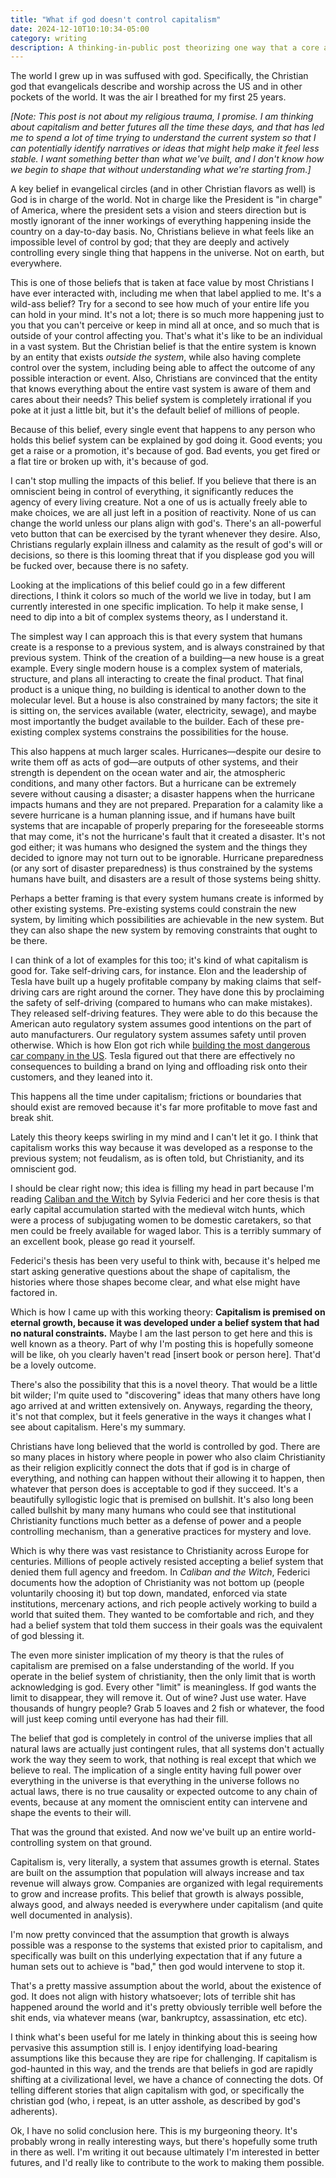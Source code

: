 ```yaml
---
title: "What if god doesn't control capitalism"
date: 2024-12-10T10:10:34-05:00
category: writing
description: A thinking-in-public post theorizing one way that a core assumption of Christianity might have shaped the core beliefs of capitalism.
---
```


The world I grew up in was suffused with god. Specifically, the Christian god that evangelicals describe and worship across the US and in other pockets of the world. It was the air I breathed for my first 25 years.

_[Note: This post is not about my religious trauma, I promise. I am thinking about capitalism and better futures all the time these days, and that has led me to spend a lot of time trying to understand the current system so that I can potentially identify narratives or ideas that might help make it feel less stable. I want something better than what we've built, and I don't know how we begin to shape that without understanding what we're starting from.]_

A key belief in evangelical circles (and in other Christian flavors as well) is God is in charge of the world. Not in charge like the President is "in charge" of America, where the president sets a vision and steers direction but is mostly ignorant of the inner workings of everything happening inside the country on a day-to-day basis. No, Christians believe in what feels like an impossible level of control by god; that they are deeply and actively controlling every single thing that happens in the universe. Not on earth, but everywhere.

This is one of those beliefs that is taken at face value by most Christians I have ever interacted with, including me when that label applied to me. It's a wild-ass belief? Try for a second to see how much of your entire life you can hold in your mind. It's not a lot; there is so much more happening just to you that you can't perceive or keep in mind all at once, and so much that is outside of your control affecting you. That's what it's like to be an individual in a vast system. But the Christian belief is that the entire system is known by an entity that exists _outside the system_, while also having complete control over the system, including being able to affect the outcome of any possible interaction or event. Also, Christians are convinced that the entity that knows everything about the entire vast system is aware of them and cares about their needs? This belief system is completely irrational if you poke at it just a little bit, but it's the default belief of millions of people.

Because of this belief, every single event that happens to any person who holds this belief system can be explained by god doing it. Good events; you get a raise or a promotion, it's because of god. Bad events, you get fired or a flat tire or broken up with, it's because of god.

I can't stop mulling the impacts of this belief. If you believe that there is an omniscient being in control of everything, it significantly reduces the agency of every living creature. Not a one of us is actually freely able to make choices, we are all just left in a position of reactivity. None of us can change the world unless our plans align with god's. There's an all-powerful veto button that can be exercised by the tyrant whenever they desire. Also, Christians regularly explain illness and calamity as the result of god's will or decisions, so there is this looming threat that if you displease god you will be fucked over, because there is no safety.

Looking at the implications of this belief could go in a few different directions, I think it colors so much of the world we live in today, but I am currently interested in one specific implication. To help it make sense, I need to dip into a bit of complex systems theory, as I understand it.

The simplest way I can approach this is that every system that humans create is a response to a previous system, and is always constrained by that previous system. Think of the creation of a building—a new house is a great example. Every single modern house is a complex system of materials, structure, and plans all interacting to create the final product. That final product is a unique thing, no building is identical to another down to the molecular level. But a house is also constrained by many factors; the site it is sitting on, the services available (water, electricity, sewage), and maybe most importantly the budget available to the builder. Each of these pre-existing complex systems constrains the possibilities for the house.

This also happens at much larger scales. Hurricanes—despite our desire to write them off as acts of god—are outputs of other systems, and their strength is dependent on the ocean water and air, the atmospheric conditions, and many other factors. But a hurricane can be extremely severe without causing a disaster; a disaster happens when the hurricane impacts humans and they are not prepared. Preparation for a calamity like a severe hurricane is a human planning issue, and if humans have built systems that are incapable of properly preparing for the foreseeable storms that may come, it's not the hurricane's fault that it created a disaster. It's not god either; it was humans who designed the system and the things they decided to ignore may not turn out to be ignorable. Hurricane preparedness (or any sort of disaster preparedness) is thus constrained by the systems humans have built, and disasters are a result of those systems being shitty.

Perhaps a better framing is that every system humans create is informed by other existing systems. Pre-existing systems could constrain the new system, by limiting which possibilities are achievable in the new system. But they can also shape the new system by removing constraints that ought to be there.

I can think of a lot of examples for this too; it's kind of what capitalism is good for. Take self-driving cars, for instance. Elon and the leadership of Tesla have built up a hugely profitable company by making claims that self-driving cars are right around the corner. They have done this by proclaiming the safety of self-driving (compared to humans who can make mistakes). They released self-driving features. They were able to do this because the American auto regulatory system assumes good intentions on the part of auto manufacturers. Our regulatory system assumes safety until proven otherwise. Which is how Elon got rich while [building the most dangerous car company in the US](https://www.msn.com/en-us/autos/electric-cars/tesla-named-deadliest-car-brand-in-america-in-bombshell-car-safety-study/ar-AA1vgzVJ). Tesla figured out that there are effectively no consequences to building a brand on lying and offloading risk onto their customers, and they leaned into it. 

This happens all the time under capitalism; frictions or boundaries that should exist are removed because it's far more profitable to move fast and break shit.

Lately this theory keeps swirling in my mind and I can't let it go. I think that capitalism works this way because it was developed as a response to the previous system; not feudalism, as is often told, but Christianity, and its omniscient god.

I should be clear right now; this idea is filling my head in part because I'm reading [Caliban and the Witch](https://bookshop.org/p/books/caliban-and-the-witch-women-the-body-and-primitive-accumulation-silvia-federici/628767?ean=9781570270598) by Sylvia Federici and her core thesis is that early capital accumulation started with the medieval witch hunts, which were a process of subjugating women to be domestic caretakers, so that men could be freely available for waged labor. This is a terribly summary of an excellent book, please go read it yourself.

Federici's thesis has been very useful to think with, because it's helped me start asking generative questions about the shape of capitalism, the histories where those shapes become clear, and what else might have factored in.

Which is how I came up with this working theory: **Capitalism is premised on eternal growth, because it was developed under a belief system that had no natural constraints.** Maybe I am the last person to get here and this is well known as a theory. Part of why I'm posting this is hopefully someone will be like, oh you clearly haven't read [insert book or person here]. That'd be a lovely outcome.

There's also the possibility that this is a novel theory. That would be a little bit wilder; I'm quite used to "discovering" ideas that many others have long ago arrived at and written extensively on. Anyways, regarding the theory, it's not that complex, but it feels generative in the ways it changes what I see about capitalism. Here's my summary.

Christians have long believed that the world is controlled by god. There are so many places in history where people in power who also claim Christianity as their religion explicitly connect the dots that if god is in charge of everything, and nothing can happen without their allowing it to happen, then whatever that person does is acceptable to god if they succeed. It's a beautifully syllogistic logic that is premised on bullshit. It's also long been called bullshit by many many humans who could see that institutional Christianity functions much better as a defense of power and a people controlling mechanism, than a generative practices for mystery and love.

Which is why there was vast resistance to Christianity across Europe for centuries. Millions of people actively resisted accepting a belief system that denied them full agency and freedom. In *Caliban and the Witch*, Federici documents how the adoption of Christianity was not bottom up (people voluntarily choosing it) but top down, mandated, enforced via state institutions, mercenary actions, and rich people actively working to build a world that suited them. They wanted to be comfortable and rich, and they had a belief system that told them success in their goals was the equivalent of god blessing it.

The even more sinister implication of my theory is that the rules of capitalism are premised on a false understanding of the world. If you operate in the belief system of christianity, then the only limit that is worth acknowledging is god. Every other "limit" is meaningless. If god wants the limit to disappear, they will remove it. Out of wine? Just use water. Have thousands of hungry people? Grab 5 loaves and 2 fish or whatever, the food will just keep coming until everyone has had their fill.

The belief that god is completely in control of the universe implies that all natural laws are actually just contingent rules, that all systems don't actually work the way they seem to work, that nothing is real except that which we believe to real. The implication of a single entity having full power over everything in the universe is that everything in the universe follows no actual laws, there is no true causality or expected outcome to any chain of events, because at any moment the omniscient entity can intervene and shape the events to their will.

That was the ground that existed. And now we've built up an entire world-controlling system on that ground.

Capitalism is, very literally, a system that assumes growth is eternal. States are built on the assumption that population will always increase and tax revenue will always grow. Companies are organized with legal requirements to grow and increase profits. This belief that growth is always possible, always good, and always needed is everywhere under capitalism (and quite well documented in analysis).

I'm now pretty convinced that the assumption that growth is always possible was a response to the systems that existed prior to capitalism, and specifically was built on this underlying expectation that if any future a human sets out to achieve is "bad," then god would intervene to stop it. 

That's a pretty massive assumption about the world, about the existence of god. It does not align with history whatsoever; lots of terrible shit has happened around the world and it's pretty obviously terrible well before the shit ends, via whatever means (war, bankruptcy, assassination, etc etc). 

I think what's been useful for me lately in thinking about this is seeing how pervasive this assumption still is. I enjoy identifying load-bearing assumptions like this because they are ripe for challenging. If capitalism is god-haunted in this way, and the trends are that beliefs in god are rapidly shifting at a civilizational level, we have a chance of connecting the dots. Of telling different stories that align capitalism with god, or specifically the christian god (who, i repeat, is an utter asshole, as described by god's adherents). 

Ok, I have no solid conclusion here. This is my burgeoning theory. It's probably wrong in really interesting ways, but there's hopefully some truth in there as well. I'm writing it out because ultimately I'm interested in better futures, and I'd really like to contribute to the work to making them possible.
